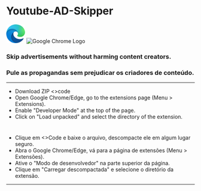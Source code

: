 # Youtube-AD-Skipper

 <img width=50 src="https://raw.githubusercontent.com/alrra/browser-logos/0d1c941520a999ce0b002aac0c6b71bc509f691b/src/edge/edge.svg" alt="Microsoft Edge Logo">  <img width=50 src="https://www.google.com/chrome/static/images/chrome-logo-m100.svg" alt="Google Chrome Logo">

### Skip advertisements without harming content creators.
### Pule as propagandas sem prejudicar os criadores de conteúdo.

______________________________
- Download ZIP <>code
- Open Google Chrome/Edge, go to the extensions page (Menu > Extensions).
- Enable "Developer Mode" at the top of the page.
- Click on "Load unpacked" and select the directory of the extension.
#
- Clique em <>Code e baixe o arquivo, descompacte ele em algum lugar seguro. 
- Abra o Google Chrome/Edge, vá para a página de extensões (Menu > Extensões).
- Ative o "Modo de desenvolvedor" na parte superior da página.
- Clique em "Carregar descompactada" e selecione o diretório da extensão.
______________________________
